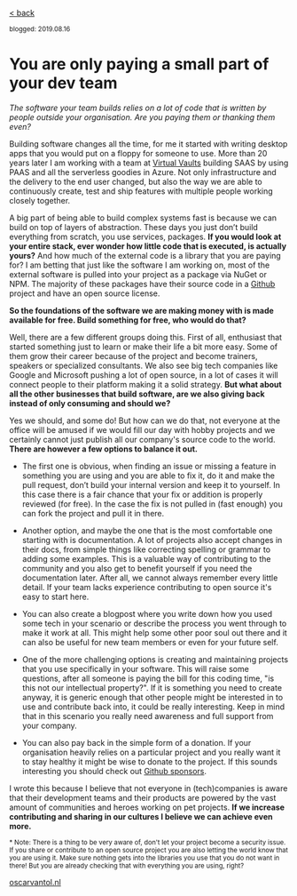 [< back](index)

<sub>blogged: 2019.08.16</sub>

# You are only paying a small part of your dev team 

*The software your team builds relies on a lot of code that is written by people outside your organisation. Are you paying them or thanking them even?*

Building software changes all the time, for me it started with writing desktop apps that you would put on a floppy for someone to use. More than 20 years later I am working with a team at [Virtual Vaults](https://virtualvaults.com) building SAAS by using PAAS and all the serverless goodies in Azure. Not only infrastructure 
and the delivery to the end user changed, but also the way we are able to continuously create, test and ship features with multiple people working closely together.

A big part of being able to build complex systems fast is because we can build on top of layers of abstraction. 
These days you just don’t build everything from scratch, you use services, packages. **If you would look at your entire stack, 
ever wonder how little code that is executed, is actually yours?** And how much of the external code is a library that you are paying for? 
I am betting that just like the software I am working on, most of the external software is pulled into your project as a package via NuGet or NPM. 
The majority of these packages have their source code in a [Github](https://github.com/) project and have an open source license.

**So the foundations of the software we are making money with is made available for free. Build something for free, who would do that?**

Well, there are a few different groups doing this. First of all, enthusiast that started something just to learn or make their life a bit more easy. Some of them grow their career because of the project and become trainers, speakers or specialized consultants. We also see big tech companies like Google and Microsoft pushing a lot of open source, in a lot of cases it will connect people to their platform making it a solid strategy. **But what about all the other businesses that build software, are we also giving back instead of only consuming and should we?**

Yes we should, and some do! But how can we do that, not everyone at the office will be amused if we would fill our day with hobby projects and we certainly cannot just publish all our company's source code to the world. **There are however a few options to balance it out.** 

* The first one is obvious, when finding an issue or missing a feature in something you are using and you are able to fix it, 
do it and make the pull request, don’t build your internal version and keep it to yourself. In this case there is a fair chance that your fix or addition is properly reviewed (for free). In the case the fix is not pulled in (fast enough) you can fork the project and pull it in there.

* Another option, and maybe the one that is the most comfortable one starting with is documentation. A lot of projects also accept changes in their docs, from simple things like correcting spelling or grammar to adding some examples. This is a valuable way of contributing to the community and you also get to benefit yourself if you need the documentation later. After all, we cannot always remember every little detail. If your team lacks experience contributing to open source it's easy to start here.

* You can also create a blogpost where you write down how you used some tech in your scenario or describe the process you went through to make it work at all. This might help some other poor soul out there and it can also be useful for new team members or even for your future self.

* One of the more challenging options is creating and maintaining projects that you use specifically in your software. 
This will raise some questions, after all someone is paying the bill for this coding time, "is this not our intellectual property?". 
If it is something you need to create anyway, it is generic enough that other people might be interested in to use and contribute back into, it could be really interesting. Keep in mind that in this scenario you really need awareness and full support from your company.

* You can also pay back in the simple form of a donation. If your organisation heavily relies on a particular project and you really want it to stay healthy it might be wise to donate to the project. If this sounds interesting you should check out [Github sponsors](https://github.blog/2019-05-23-announcing-github-sponsors-a-new-way-to-contribute-to-open-source/).

I wrote this because I believe that not everyone in (tech)companies is aware that their development teams and their products are powered by the vast amount of communities and heroes working on pet projects. **If we increase contributing and sharing in our cultures I believe we can achieve even more.**

<sub>* Note: There is a thing to be very aware of, don't let your project become a security issue. If you share or contribute to an open source project you are also letting the world know that you are using it. Make sure nothing gets into the libraries you use that you do not want in there! But you are already checking that with everything you are using, right?</sub>



[oscarvantol.nl](https://oscarvantol.nl) 

